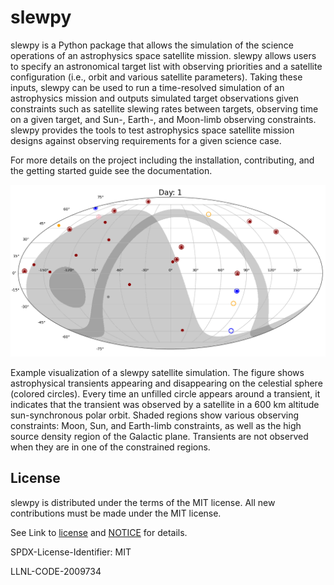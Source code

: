 # slewpy

slewpy is a Python package that allows the simulation of the science operations of an astrophysics space satellite mission. slewpy allows users to specify an astronomical target list with observing priorities and a satellite configuration (i.e., orbit and various satellite parameters). Taking these inputs, slewpy can be used to run a time-resolved simulation of an astrophysics mission and outputs simulated target observations given constraints such as satellite slewing rates between targets, observing time on a given target, and Sun-, Earth-, and Moon-limb observing constraints. slewpy provides the tools to test astrophysics space satellite mission designs against observing requirements for a given science case.

For more details on the project including the installation, contributing, and the getting started guide see the documentation.

![image info](./docs/source/slewpy_sim.gif)

Example visualization of a slewpy satellite simulation. The figure shows astrophysical transients appearing and disappearing on the celestial sphere (colored circles). Every time an unfilled circle appears around a transient, it indicates that the transient was observed by a satellite in a 600 km altitude sun-synchronous polar orbit. Shaded regions show various observing constraints: Moon, Sun, and Earth-limb constraints, as well as the high source density region of the Galactic plane. Transients are not observed when they are in one of the constrained regions.

## License

slewpy is distributed under the terms of the MIT license. All new contributions must be made under the MIT license.

See Link to [license](https://github.com/LLNL/slewpy/blob/main/LICENSE) and [NOTICE](https://github.com/LLNL/slewpy/blob/main/NOTICE) for details.

SPDX-License-Identifier: MIT

LLNL-CODE-2009734
